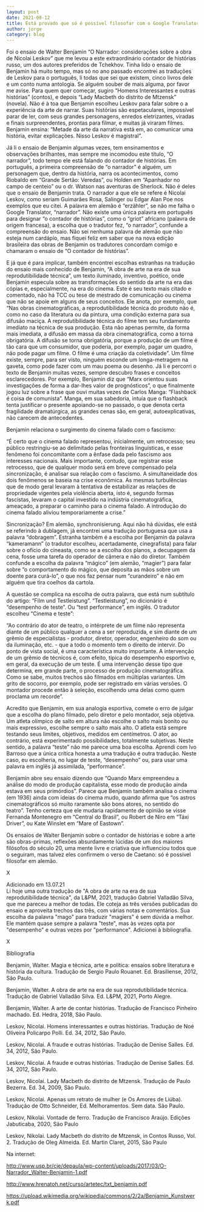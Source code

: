 ```yaml
---
layout: post
date: 2021-08-12
title: Está provado que só é possível filosofar com o Google Translator
author: jorge
category: blog
---
```


Foi o ensaio de Walter Benjamin “O Narrador: considerações sobre a obra de Nicolai Leskov” que me levou a este extraordinário contador de histórias russo, um dos autores preferidos de Tchekhov. Tinha lido o ensaio de Benjamin há muito tempo, mas só no ano passado encontrei as traduções de Leskov para o português, li todas que sei que existem, cinco livros dele e um conto numa antologia. Se alguém souber de mais alguma, por favor me avise. Para quem quer começar, sugiro “Homens Interessantes e outras histórias” (contos), e depois “Lady Macbeth do distrito de Mtzensk” (novela). Não é à toa que Benjamin escolheu Leskov para falar sobre o a experiência da arte de narrar. Suas histórias são espetaculares, impossível parar de ler, com seus grandes personagens, enredos eletrizantes, viradas e finais surpreendentes, prontas para filmar, e muitas já viraram filmes. Benjamin ensina: “Metade da arte da narrativa está em, ao comunicar uma história, evitar explicações. Nisso Leskov é magistral”.

Já li o ensaio de Benjamin algumas vezes, tem ensinamentos e observações brilhantes, mas sempre me incomodou este título, “O narrador”, todo tempo ele está falando do contador de histórias. Em português, a primeira compreensão de “o narrador” é alguém, um personagem que, dentro da história, narra os acontecimentos, como Riobaldo em “Grande Sertão: Veredas”, ou Holden em “Apanhador no campo de centeio” ou o dr. Watson nas aventuras de Sherlock. Não é deles que o ensaio de Benjamin trata. O narrador a que ele se refere é Nicolai Leskov, como seriam Guimarães Rosa, Salinger ou Edgar Alan Poe nos exemplos que eu citei. A palavra em alemão é “erzähler”, se não me falha o Google Translator, “narrador”. Não existe uma única palavra em português para designar “o contador de histórias”, como o “griot” africano (palavra de origem francesa), a escolha que o tradutor fez, “o narrador”, confunde a compreensão do ensaio. Não sei nenhuma palavra de alemão que não esteja num cardápio, mas fiquei feliz em saber que na nova edição brasileira das obras de Benjamin os tradutores concordam comigo e chamaram o ensaio de “O contador de histórias”.

E já que é para implicar, também encontrei escolhas estranhas na tradução do ensaio mais conhecido de Benjamin, “A obra de arte na era de sua reprodutibilidade técnica”, um texto iluminado, inventivo, poético, onde Benjamin especula sobre as transformações do sentido da arte na era das cópias e, especialmente, na era do cinema. Este é seu texto mais citado e comentado, não há TCC ou tese de mestrado de comunicação ou cinema que não se apoie em alguns de seus conceitos. Ele anota, por exemplo, que “Nas obras cinematográficas, a reprodutibilidade técnica do produto não é, como no caso da literatura ou da pintura, uma condição externa para sua difusão maciça. A reprodutibilidade técnica do filme tem seu fundamento imediato na técnica de sua produção. Esta não apenas permite, da forma mais imediata, a difusão em
massa da obra cinematográfica, como a torna obrigatória. A difusão se torna obrigatória, porque a produção de um filme é tão cara que um consumidor, que poderia, por exemplo, pagar um quadro, não pode pagar um filme. O filme é uma criação da coletividade”. Um filme existe, sempre, para ser visto, ninguém esconde um longa-metragem na gaveta, como pode fazer com um mau poema ou desenho.
Já li e percorri o texto de Benjamin muitas vezes, sempre descubro frases e conceitos esclarecedores. Por exemplo, Benjamin diz que “Marx orientou suas investigações de forma a dar-lhes valor de prognósticos”, o que finalmente jogou luz sobre a frase que ouvi muitas vezes de Carlos Manga: “Flashback é coisa de comunista”. Manga, em sua sabedoria, intuía que o flashback tenta justificar o presente apoiando-se no passado, o que denota certa fragilidade dramatúrgica, as grandes cenas são, em geral, autoexplicativas, não carecem de antecedentes.

Benjamin relaciona o surgimento do cinema falado com o fascismo:

“É certo que o cinema falado representou, inicialmente, um retrocesso; seu público restringiu-se ao delimitado pelas fronteiras linguísticas, e esse fenômeno foi concomitante com a ênfase dada pelo fascismo aos interesses nacionais. Mais importante, contudo, que registrar esse retrocesso, que de qualquer modo será em breve compensado pela sincronização, é analisar sua relação com o fascismo. A simultaneidade dos dois fenômenos se baseia na crise econômica. As mesmas turbulências que de modo geral levaram à tentativa de estabilizar as relações de propriedade vigentes pela violência aberta, isto é, segundo formas fascistas, levaram o capital investido na indústria cinematográfica, ameaçado, a preparar o caminho para o cinema falado. A introdução do cinema falado aliviou temporariamente a crise.”

Sincronização? Em alemão, synchronisierung. Aqui não há dúvidas, ele está se referindo à dublagem, já encontrei uma tradução portuguesa que usa a palavra “dobragem”. Estranha também é a escolha por Benjamin da palavra “kameramann” (o tradutor escolheu, acertadamente, cinegrafista) para falar sobre o ofício do cineasta, como se a escolha dos planos, a decupagem da cena, fosse uma tarefa do operador de câmera e não do diretor. Também confunde a escolha da palavra “mágico” (em alemão, “magier”) para falar sobre “o comportamento do mágico, que deposita as mãos sobre um doente para curá-lo”, o que nos faz pensar num “curandeiro” e não em alguém que tira coelhos da cartola.

A questão se complica na escolha de outra palavra, que está num subtítulo do artigo: “Film und Testleistung”. “Testleistung”, no dicionário é “desempenho de teste”.  Ou “test performance”, em inglês. O tradutor escolheu “Cinema e teste”:

“Ao contrário do ator de teatro, o intérprete de um filme não representa diante de um público qualquer a cena a ser reproduzida, e sim diante de um grêmio de especialistas - produtor, diretor, operador, engenheiro do som ou da iluminação, etc. - que a todo o momento tem o direito de intervir. Do ponto de vista social, é uma característica muito importante. A intervenção de um grêmio de técnicos é, com efeito, típica do desempenho esportivo e, em geral, da execução de um teste. É uma intervenção desse tipo que determina, em grande parte, o processo de produção cinematográfica. Como se sabe, muitos trechos são filmados em múltiplas variantes. Um grito de socorro, por exemplo, pode ser registrado em várias versões. O montador procede então à seleção, escolhendo uma delas como quem proclama um recorde”.

Acredito que Benjamin, em sua analogia esportiva, comete o erro de julgar que a escolha do plano filmado, pelo diretor e pelo montador, seja objetiva. Um atleta olímpico de salto em altura não escolhe o salto mais bonito ou mais expressivo, escolhe sempre o salto mais alto. O atleta está sempre testando seus limites, objetivos, medidos em centímetros. O ator, ao contrário, está experimentado possibilidades, totalmente subjetivas. Neste sentido, a palavra “teste” não me parece uma boa escolha. Aprendi com Ivo Barroso que a única crítica honesta a uma tradução é outra tradução. Neste caso, eu escolheria, no lugar de teste, “desempenho” ou, para usar uma palavra em inglês já assimilada, “performance”.

Benjamin abre seu ensaio dizendo que “Quando Marx empreendeu a análise do modo de produção capitalista, esse modo de produção ainda estava em seus primórdios”. Parece que Benjamin também analisa o cinema (em 1936) ainda com ideias do cinema mudo, quando afirma que “os astros cinematográficos só muito raramente são bons atores, no sentido do teatro”. Tenho certeza que ele mudaria rapidamente de opinião se visse Fernanda Montenegro em “Central do Brasil”, ou Robert de Niro em “Táxi Driver”, ou Kate Winslet em “Mare of Eastown”.

Os ensaios de Walter Benjamin sobre o contador de histórias e sobre a arte são obras-primas, reflexões absurdamente lúcidas de um dos maiores filósofos do século 20, uma mente livre e criativa que influenciou todos que o seguiram, mas talvez eles confirmem o verso de Caetano: só é possível filosofar em alemão.

X

Adicionado em 13.07.21  
Li hoje uma outra tradução de "A obra de arte na era de sua reprodutibilidade técnica", da L&PM, 2021, tradução Gabriel Valladão Silva, que me pareceu a melhor de todas. Ele coteja as três versões publicadas do ensaio e aproveita trechos das três, com várias notas e comentários. Sua escolha da palavra "mago" para traduzir "magiers" é sem dúvida a melhor. Ele mantém quase sempre a palavra "teste", mas às vezes opta por "desempenho" e outras vezes por "performance". Adicionei à bibliografia. 

X

Bibliografia

Benjamin, Walter. Magia e técnica, arte e política: ensaios sobre literatura e história da cultura. Tradução de Sergio Paulo Rouanet. Ed. Brasiliense, 2012, São Paulo.

Benjamin, Walter. A obra de arte na era de sua reprodutibilidade técnica. Tradução de Gabriel Valladão Silva. Ed. L&PM, 2021, Porto Alegre.

Benjamin, Walter. A arte de contar histórias. Tradução de Francisco Pinheiro machado. Ed. Hedra, 2018, São Paulo.

Leskov, Nicolai. Homens interessantes e outras histórias. Tradução de Noé Oliveira Policarpo Polli. Ed. 34, 2012, São Paulo.

Leskov, Nicolai. A fraude e outras histórias. Tradução de Denise Salles. Ed. 34, 2012, São Paulo.

Leskov, Nicolai. A fraude e outras histórias. Tradução de Denise Salles. Ed. 34, 2012, São Paulo.

Leskov, Nicolai. Lady Macbeth do distrito de Mtzensk. Tradução de Paulo Bezerra. Ed. 34, 2009, São Paulo.

Leskov, Nicolai. Apenas um retrato de mulher (e Os Amores de Liúba). Tradução de Otto Schneider, Ed. Melhoramentos. Sem data. São Paulo.

Leskov, Nikolai. Vontade de ferro. Tradução de Francisco Araújo. Edições Jabuticaba, 2020, São Paulo

Leskov, Nikolai.  Lady Macbeth do distrito de Mtzensk, in Contos Russo, Vol. 2. Tradução de Oleg Almeida. Ed. Martin Claret, 2015, São Paulo

Na internet:

<http://www.usp.br/cje/depaula/wp-content/uploads/2017/03/O-Narrador_Walter-Benjamin-1.pdf>

<http://www.hrenatoh.net/curso/artetec/txt_benjamin.pdf>
 
<https://upload.wikimedia.org/wikipedia/commons/2/2a/Benjamin_Kunstwerk.pdf>
